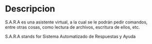 # Descripcion

S.A.R.A es una asistente virtual, a la cual se le podrán pedir comandos, entre otras cosas, como lectura de archivos, escritura de ellos, etc.

S.A.R.A stands for Sistema Automatizado de Respuestas y Ayuda
